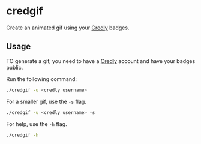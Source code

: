 # credgif

Create an animated gif using your [Credly](https://credly.com) badges.

## Usage

TO generate a gif, you need to have a [Credly](https://credly.com) account and have your badges public.

Run the following command:

```bash	
./credgif -u <credly username>
```

For a smaller gif, use the `-s` flag.

```bash	
./credgif -u <credly username> -s
```

For help, use the `-h` flag.

```bash
./credgif -h
```